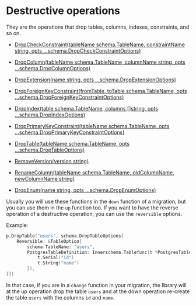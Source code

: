 # Destructive operations

They are the operations that drop tables, columns, indexes, constraints, and so on.


- [DropCheckConstraint(tableName schema.TableName, constraintName string, opts ...schema.DropCheckConstraintOptions)](https://pkg.go.dev/github.com/alexisvisco/amigo/pkg/schema/pg#Schema.DropCheckConstraint)

- [DropColumn(tableName schema.TableName, columnName string, opts ...schema.DropColumnOptions)](https://pkg.go.dev/github.com/alexisvisco/amigo/pkg/schema/pg#Schema.DropColumn)

- [DropExtension(name string, opts ...schema.DropExtensionOptions)](https://pkg.go.dev/github.com/alexisvisco/amigo/pkg/schema/pg#Schema.DropExtension)

- [DropForeignKeyConstraint(fromTable, toTable schema.TableName, opts ...schema.DropForeignKeyConstraintOptions)](https://pkg.go.dev/github.com/alexisvisco/amigo/pkg/schema/pg#Schema.DropForeignKeyConstraint)

- [DropIndex(table schema.TableName, columns []string, opts ...schema.DropIndexOptions)](https://pkg.go.dev/github.com/alexisvisco/amigo/pkg/schema/pg#Schema.DropIndex)

- [DropPrimaryKeyConstraint(tableName schema.TableName, opts ...schema.DropPrimaryKeyConstraintOptions)](https://pkg.go.dev/github.com/alexisvisco/amigo/pkg/schema/pg#Schema.DropPrimaryKeyConstraint)

- [DropTable(tableName schema.TableName, opts ...schema.DropTableOptions)](https://pkg.go.dev/github.com/alexisvisco/amigo/pkg/schema/pg#Schema.DropTable)

- [RemoveVersion(version string)](https://pkg.go.dev/github.com/alexisvisco/amigo/pkg/schema/pg#Schema.RemoveVersion)

- [RenameColumn(tableName schema.TableName, oldColumnName, newColumnName string)](https://pkg.go.dev/github.com/alexisvisco/amigo/pkg/schema/pg#Schema.RenameColumn)

- [DropEnum(name string, opts ...schema.DropEnumOptions)](https://pkg.go.dev/github.com/alexisvisco/amigo/pkg/schema/pg#Schema.DropEnum)

Usually you will use these functions in the `down` function of a migration, but you can use them in the `up` function too.
If you want to have the reverse operation of a destructive operation, you can use the `reversible` options. 

Example: 

```go
p.DropTable("users", schema.DropTableOptions{
	Reversible: &TableOption{
        schema.TableName: "users",
        PostgresTableDefinition: Innerschema.Tablefunc(t *PostgresTableDef) {
            t.Serial("id")
            t.String("name")
        }),
}})
```

In that case, if you are in a `change` function in your migration, the library will at the up operation drop the table `users` and at the down operation re-create the table `users` with the columns `id` and `name`.

